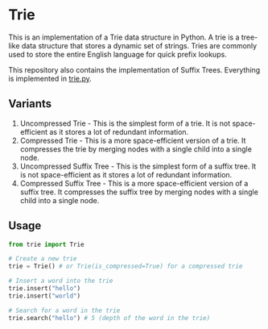 # Trie

This is an implementation of a Trie data structure in Python. A trie is a tree-like data structure that stores a dynamic set of strings. Tries are commonly used to store the entire English language for quick prefix lookups.

This repository also contains the implementation of Suffix Trees. Everything is implemented in [trie.py](trie.py).

## Variants

1. Uncompressed Trie - This is the simplest form of a trie. It is not space-efficient as it stores a lot of redundant information.
2. Compressed Trie - This is a more space-efficient version of a trie. It compresses the trie by merging nodes with a single child into a single node.
3. Uncompressed Suffix Tree - This is the simplest form of a suffix tree. It is not space-efficient as it stores a lot of redundant information.
4. Compressed Suffix Tree - This is a more space-efficient version of a suffix tree. It compresses the suffix tree by merging nodes with a single child into a single node.

## Usage

```python
from trie import Trie

# Create a new trie
trie = Trie() # or Trie(is_compressed=True) for a compressed trie

# Insert a word into the trie
trie.insert("hello")
trie.insert("world")

# Search for a word in the trie
trie.search("hello") # 5 (depth of the word in the trie)
```

